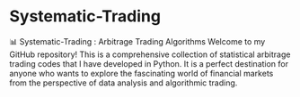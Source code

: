 # Systematic-Trading
📊 Systematic-Trading : Arbitrage Trading Algorithms
Welcome to my GitHub repository! This is a comprehensive collection of statistical arbitrage trading codes that I have developed in Python. It is a perfect destination for anyone who wants to explore the fascinating world of financial markets from the perspective of data analysis and algorithmic trading.
